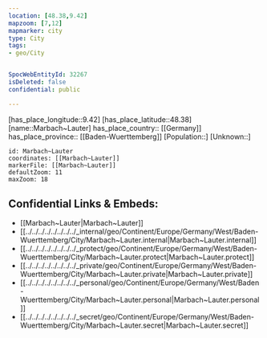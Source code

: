 ```yaml
---
location: [48.38,9.42] 
mapzoom: [7,12] 
mapmarker: city 
type: City
tags:
- geo/City


SpocWebEntityId: 32267
isDeleted: false
confidential: public

---
```

[has_place_longitude::9.42] 
[has_place_latitude::48.38] 
[name::Marbach~Lauter] 
has_place_country:: [[Germany]]  
has_place_province:: [[Baden-Wuerttemberg]] 
[Population::] 
[Unknown::] 


```leaflet
id: Marbach~Lauter
coordinates: [[Marbach~Lauter]] 
markerFile: [[Marbach~Lauter]] 
defaultZoom: 11 
maxZoom: 18
```


## Confidential Links & Embeds: 
- [[Marbach~Lauter|Marbach~Lauter]]  
- [[../../../../../../../../_internal/geo/Continent/Europe/Germany/West/Baden-Wuerttemberg/City/Marbach~Lauter.internal|Marbach~Lauter.internal]] 
- [[../../../../../../../../_protect/geo/Continent/Europe/Germany/West/Baden-Wuerttemberg/City/Marbach~Lauter.protect|Marbach~Lauter.protect]] 
- [[../../../../../../../../_private/geo/Continent/Europe/Germany/West/Baden-Wuerttemberg/City/Marbach~Lauter.private|Marbach~Lauter.private]] 
- [[../../../../../../../../_personal/geo/Continent/Europe/Germany/West/Baden-Wuerttemberg/City/Marbach~Lauter.personal|Marbach~Lauter.personal]] 
- [[../../../../../../../../_secret/geo/Continent/Europe/Germany/West/Baden-Wuerttemberg/City/Marbach~Lauter.secret|Marbach~Lauter.secret]] 
